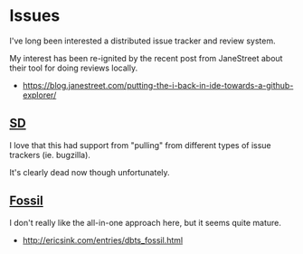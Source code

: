 Issues
======

I've long been interested a distributed issue tracker and review system.

My interest has been re-ignited by the recent post from JaneStreet about their
tool for doing reviews locally.

- https://blog.janestreet.com/putting-the-i-back-in-ide-towards-a-github-explorer/


## [SD](http://syncwith.us/sd/)

I love that this had support from "pulling" from different types of issue
trackers (ie. bugzilla).

It's clearly dead now though unfortunately.


## [Fossil](https://fossil-scm.org/xfer/doc/trunk/www/bugtheory.wiki)

I don't really like the all-in-one approach here, but it seems quite mature.

- http://ericsink.com/entries/dbts_fossil.html
